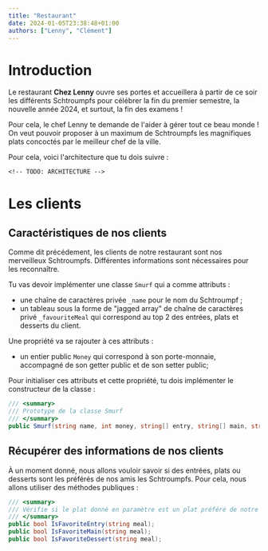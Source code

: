 ```yaml
---
title: "Restaurant"
date: 2024-01-05T23:38:48+01:00
authors: ["Lenny", "Clément"]
---
```


# Introduction

Le restaurant **Chez Lenny** ouvre ses portes et accueillera à partir de ce soir
les différents Schtroumpfs pour célébrer la fin du premier semestre, la nouvelle
année 2024, et surtout, la fin des examens !

Pour cela, le chef Lenny te demande de l'aider à gérer tout ce beau monde !
On veut pouvoir proposer à un maximum de Schtroumpfs les magnifiques plats
concoctés par le meilleur chef de la ville.

Pour cela, voici l'architecture que tu dois suivre :

```
<!-- TODO: ARCHITECTURE -->
```

# Les clients

## Caractéristiques de nos clients

Comme dit précédement, les clients de notre restaurant sont nos merveilleux
Schtroumpfs. Différentes informations sont nécessaires pour les reconnaître.

Tu vas devoir implémenter une classe `Smurf` qui a comme attributs :

- une chaîne de caractères privée `_name` pour le nom du Schtroumpf ;
- un tableau sous la forme de "jagged array" de chaîne de caractères privé
  `_favouriteMeal` qui correspond au top 2 des entrées, plats et desserts du
  client.

Une propriété va se rajouter à ces attributs :

- un entier public `Money` qui correspond à son porte-monnaie, accompagné de son
  getter public et de son setter public;

Pour initialiser ces attributs et cette propriété, tu dois implémenter le
constructeur de la classe :

```csharp
/// <summary>
/// Prototype de la classe Smurf
/// </summary>
public Smurf(string name, int money, string[] entry, string[] main, string[] dessert);
```

## Récupérer des informations de nos clients

À un moment donné, nous allons vouloir savoir si des entrées, plats ou desserts
sont les préférés de nos amis les Schtroumpfs. Pour cela, nous allons utiliser
des méthodes publiques :

```csharp
/// <summary>
/// Vérifie si le plat donné en paramètre est un plat préféré de notre client
/// </summary>
public bool IsFavoriteEntry(string meal);
public bool IsFavoriteMain(string meal);
public bool IsFavoriteDessert(string meal);
```
